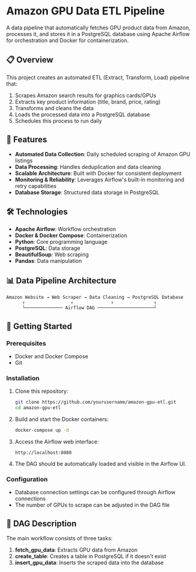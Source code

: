 # Amazon GPU Data ETL Pipeline

A data pipeline that automatically fetches GPU product data from Amazon, processes it, and stores it in a PostgreSQL database using Apache Airflow for orchestration and Docker for containerization.

## 📋 Overview

This project creates an automated ETL (Extract, Transform, Load) pipeline that:
1. Scrapes Amazon search results for graphics cards/GPUs
2. Extracts key product information (title, brand, price, rating)
3. Transforms and cleans the data
4. Loads the processed data into a PostgreSQL database
5. Schedules this process to run daily

## 🚀 Features

- **Automated Data Collection**: Daily scheduled scraping of Amazon GPU listings
- **Data Processing**: Handles deduplication and data cleaning
- **Scalable Architecture**: Built with Docker for consistent deployment
- **Monitoring & Reliability**: Leverages Airflow's built-in monitoring and retry capabilities
- **Database Storage**: Structured data storage in PostgreSQL

## 🛠️ Technologies

- **Apache Airflow**: Workflow orchestration
- **Docker & Docker Compose**: Containerization
- **Python**: Core programming language
- **PostgreSQL**: Data storage
- **BeautifulSoup**: Web scraping
- **Pandas**: Data manipulation

## 📊 Data Pipeline Architecture

```
Amazon Website → Web Scraper → Data Cleaning → PostgreSQL Database
      ↑                 ↑              ↑               ↑
      └────────────── Airflow DAG ─────────────────────┘
```

## 🏁 Getting Started

### Prerequisites

- Docker and Docker Compose
- Git

### Installation

1. Clone this repository:
   ```bash
   git clone https://github.com/yourusername/amazon-gpu-etl.git
   cd amazon-gpu-etl
   ```

2. Build and start the Docker containers:
   ```bash
   docker-compose up -d
   ```

3. Access the Airflow web interface:
   ```
   http://localhost:8080
   ```

4. The DAG should be automatically loaded and visible in the Airflow UI.

### Configuration

- Database connection settings can be configured through Airflow connections
- The number of GPUs to scrape can be adjusted in the DAG file

## 📝 DAG Description

The main workflow consists of three tasks:

1. **fetch_gpu_data**: Extracts GPU data from Amazon
2. **create_table**: Creates a table in PostgreSQL if it doesn't exist
3. **insert_gpu_data**: Inserts the scraped data into the database

